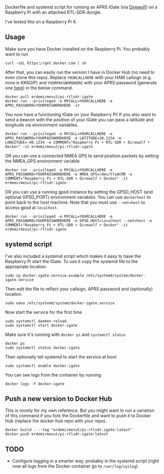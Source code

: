 Dockerfile and systemd script for running an APRS IGate (via [Direwolf](https://github.com/wb2osz/direwolf)) on a Raspberry Pi with an attached RTL-SDR dongle.

I've tested this on a Raspberry Pi 4.

## Usage

Make sure you have Docker installed on the Raspberry Pi. You probably want to run

    curl -sSL https://get.docker.com | sh

After that, you can easily run the version I have in Docker Hub (no need to even clone this repo). Replace `YOURCALLHERE` with your HAM callsign (e.g. mine is KK6GIP) and `YOURPASSWORDHERE` with your APRS password (generate one [here](http://apps.magicbug.co.uk/passcode/)) in the below command.

    docker pull erdemirmesut/pi-rtlsdr-igate
    docker run --privileged -e MYCALL=YOURCALLHERE -e APRS_PASSWORD=YOURPASSWORDHERE -it

You now have a functioning IGate on your Raspberry Pi! If you also want to send a beacon with the position of your IGate you can pass a latitude and longitude via environment variables.

    docker run --privileged -e MYCALL=YOURCALLHERE -e APRS_PASSWORD=YOURPASSWORDHERE -e LATITUDE=30.1234 -e LONGITUDE=-90.1234 -e COMMENT="Raspberry Pi + RTL-SDR + Direwolf + Docker" -it erdemirmesut/pi-rtlsdr-igate

OR you can use a connected NMEA GPS to send position packets by setting the NMEA_GPS environment variable

    docker run --privileged -e MYCALL=YOURCALLHERE -e APRS_PASSWORD=YOURPASSWORDHERE -e NMEA_GPS=/dev/ttyACM0 -e COMMENT="Raspberry Pi + RTL-SDR + Direwolf + Docker" -it erdemirmesut/pi-rtlsdr-igate

OR you can use a running gpsd instance by setting the GPSD_HOST (and optional GPSD_PORT) environment variables. You can use `dockerhost` to point back to the host machine. Note that you must use `--net=host` to access gpsd at `localhost`.

    docker run --privileged -e MYCALL=YOURCALLHERE -e APRS_PASSWORD=YOURPASSWORDHERE -e GPSD_HOST=localhost --net=host -e COMMENT="Raspberry Pi + RTL-SDR + Direwolf + Docker" -it erdemirmesut/pi-rtlsdr-igate

## systemd script

I've also included a systemd script which makes it easy to have the Raspberry Pi start the IGate. To use it copy the systemd file to the appropriate location.

    sudo cp docker-igate.service.example /etc/systemd/system/docker-igate.service

Then edit the file to reflect your callsign, APRS password and (optionally) location.

    sudo nano /etc/systemd/system/docker-igate.service

Now start the service for the first time

    sudo systemctl daemon-reload
    sudo systemctl start docker-igate

Make sure it's running with `docker ps` and `systemctl status`

    docker ps
    sudo systemctl status docker-igate

Then optionally tell systemd to start the service at boot

    sudo systemctl enable docker-igate

You can see logs from the container by running

    docker logs -f docker-igate

## Push a new version to Docker Hub

This is mostly for my own reference. But you might want to run a variation of this command if you fork the Dockerfile and want to push it to Docker Hub (replace the docker hub repo with your repo).

    docker build . --tag "erdemirmesut/pi-rtlsdr-igate:latest"
    docker push erdemirmesut/pi-rtlsdr-igate:latest

## TODO

* Configure logging in a smarter way, probably in the systemd script (right now all logs from the Docker container go to `/var/log/syslog`)
